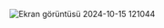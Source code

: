 ![Ekran görüntüsü 2024-10-15 121044](https://github.com/user-attachments/assets/f30139a5-3ba2-4c8b-aa18-07f6fa211e71)
